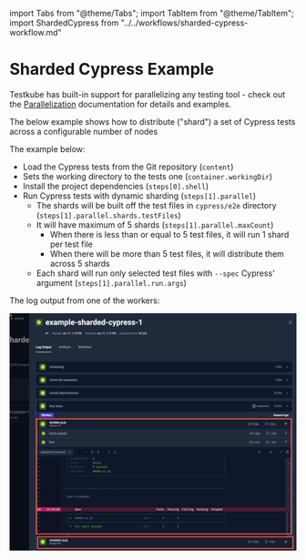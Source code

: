 import Tabs from "@theme/Tabs";
import TabItem from "@theme/TabItem";
import ShardedCypress from "../../workflows/sharded-cypress-workflow.md"

# Sharded Cypress Example

Testkube has built-in support for parallelizing any testing tool - check out the
[Parallelization](../test-workflows-parallel) documentation for details and examples.

The below example shows how to distribute ("shard") a set of Cypress tests across a configurable
number of nodes

The example below:

* Load the Cypress tests from the Git repository (`content`)
* Sets the working directory to the tests one (`container.workingDir`)
* Install the project dependencies (`steps[0].shell`)
* Run Cypress tests with dynamic sharding (`steps[1].parallel`)
  * The shards will be built off the test files in `cypress/e2e` directory (`steps[1].parallel.shards.testFiles`)
  * It will have maximum of 5 shards (`steps[1].parallel.maxCount`)
    * When there is less than or equal to 5 test files, it will run 1 shard per test file
    * When there will be more than 5 test files, it will distribute them across 5 shards
  * Each shard will run only selected test files with `--spec` Cypress' argument (`steps[1].parallel.run.args`)

<ShardedCypress/>

The log output from one of the workers:

![Sharded Cypress Log Output](images/sharded-cypress-log-output.png)
